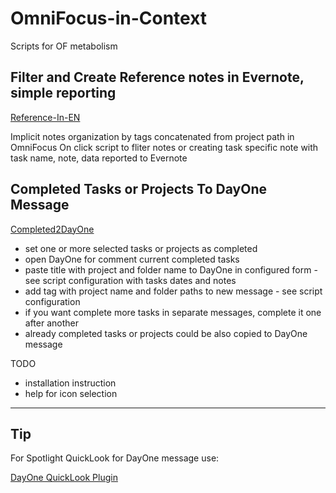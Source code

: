 OmniFocus-in-Context
====================

Scripts for OF metabolism

## Filter and Create Reference notes in Evernote, simple reporting

[Reference-In-EN](./Reference-In-EN "OmniFocus AppleScript")

Implicit notes organization by tags concatenated from project path in OmniFocus
On click script to fliter notes or creating task specific note with task name, note, data reported to Evernote

## Completed Tasks or Projects To DayOne Message

[Completed2DayOne](./Completed2DayOne "OmniFocus AppleScript")


- set one or more selected tasks or projects as completed
- open DayOne for comment current completed tasks
- paste title with project and folder name to DayOne in configured form - see script configuration
 with tasks dates and notes
- add tag with project name and folder paths to new message - see script configuration
- if you want complete more tasks in separate messages, complete it one after another
- already completed tasks or projects could be also copied to DayOne message

TODO

- installation instruction
- help for icon selection

*****

## Tip

For Spotlight QuickLook for DayOne message use:

[DayOne QuickLook Plugin](https://github.com/philipbl/Day-One-QuickLook "QuickLook plugin")
